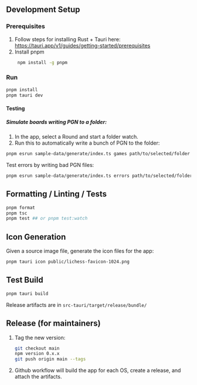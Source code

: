 ## Development Setup

### Prerequisites

1. Follow steps for installing Rust + Tauri here: https://tauri.app/v1/guides/getting-started/prerequisites
2. Install pnpm
   ```bash
    npm install -g pnpm
   ```

### Run

```bash
pnpm install
pnpm tauri dev
```

#### Testing

##### Simulate boards writing PGN to a folder:

1. In the app, select a Round and start a folder watch.
2. Run this to automatically write a bunch of PGN to the folder:

```bash
pnpm esrun sample-data/generate/index.ts games path/to/selected/folder
```

Test errors by writing bad PGN files:

```bash
pnpm esrun sample-data/generate/index.ts errors path/to/selected/folder
```

## Formatting / Linting / Tests

```bash
pnpm format
pnpm tsc
pnpm test ## or pnpm test:watch
```

## Icon Generation

Given a source image file, generate the icon files for the app:

```bash
pnpm tauri icon public/lichess-favicon-1024.png
```

## Test Build

```bash
pnpm tauri build
```

Release artifacts are in `src-tauri/target/release/bundle/`

## Release (for maintainers)

1. Tag the new version:

   ```bash
   git checkout main
   npm version 0.x.x
   git push origin main --tags
   ```

1. Github workflow will build the app for each OS, create a release, and attach the artifacts.
